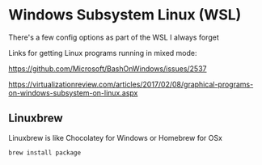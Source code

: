 # Windows Subsystem Linux (WSL)

There's a few config options as part of the WSL I always forget

Links for getting Linux programs running in mixed mode:

https://github.com/Microsoft/BashOnWindows/issues/2537

https://virtualizationreview.com/articles/2017/02/08/graphical-programs-on-windows-subsystem-on-linux.aspx

## Linuxbrew

Linuxbrew is like Chocolatey for Windows or Homebrew for OSx

```shell
brew install package
```
